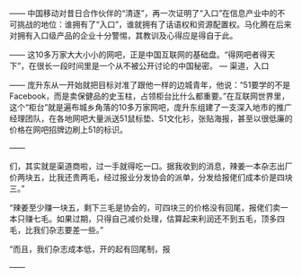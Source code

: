 ——
中国移动对昔日合作伙伴的“清逐”，再一次证明了“入口”在信息产业中的不可挑战的地位：谁拥有了“入口”，谁就拥有了话语权和资源配置权。马化腾在后来对拥有入口级产品的企业十分警惕，其教训及心得应是得自于此。

——
这10多万家大大小小的网吧，正是中国互联网的基础盘。“得网吧者得天下”，在很长一段时间里是一个从不被公开讨论的中国秘密。
— 渠道，入口

——
庞升东从一开始就把目标对准了跟他一样的边城青年，他说：“51要学的不是Facebook，而是卖保健品的史玉柱，占领柜台比什么都重要。”在互联网世界里，这个“柜台”就是遍布城乡角落的10多万家网吧，庞升东组建了一支深入地市的推广经理团队，在各地网吧大量派送51鼠标垫、51文化衫，张贴海报，甚至以很低廉的价格在网吧招牌边刷上51的标识。

——

们，其实就是渠道商啦，过一手就得吃一口。据我收到的消息，辣姜一本杂志出厂价两块五，比我还贵两毛，经过报业分发协会的派单，分发给报佬们成本价是四块三。”

“辣姜至少赚一块五，剩下三毛是协会的，可四块三的价格没有回尾，报佬们卖一本只赚七毛。如果过期，只得自己减价处理，估算起来利润还不到五毛，顶多四毛，比我们杂志要差一些。”

“而且，我们杂志成本低，开的起有回尾制，报

——

